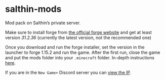 # salthin-mods
Mod pack on Salthin’s private server. 

Make sure to install forge from 
[the official forge website](https://files.minecraftforge.net/maven/net/minecraftforge/forge/index_1.15.2.html "Minecraft Forge for 1.15.2")
and get at least version *31.2.36* (currently the latest version, not the recommended one)

Once you download and run the forge installer, set the version in the launcher
to forge 1.15.2 and run the game. After the first run,
close the game and put the mods folder into your `.minecraft`
folder. In-depth instructions [here](https://minecraft.gamepedia.com/Mods/Forge#Forge_Modifications "Instructions for installing forge mods").

If you are in the `New Game+` Discord server you can [view the IP](https://discordapp.com/channels/493574653797990420/745314060127436850/745330525253926983).
